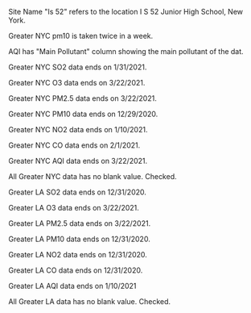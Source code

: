 Site Name "Is 52" refers to the location I S 52 Junior High School, New York.

Greater NYC pm10 is taken twice in a week.

AQI has "Main Pollutant" column showing the main pollutant of the dat.

Greater NYC SO2 data ends on 1/31/2021.

Greater NYC O3 data ends on 3/22/2021.

Greater NYC PM2.5 data ends on 3/22/2021.

Greater NYC PM10 data ends on 12/29/2020.

Greater NYC NO2 data ends on 1/10/2021.

Greater NYC CO data ends on 2/1/2021.

Greater NYC AQI data ends on 3/22/2021.

All Greater NYC data has no blank value. Checked.

Greater LA SO2 data ends on 12/31/2020.

Greater LA O3 data ends on 3/22/2021.

Greater LA PM2.5 data ends on 3/22/2021.

Greater LA PM10 data ends on 12/31/2020.

Greater LA NO2 data ends on 12/31/2020.

Greater LA CO data ends on 12/31/2020.

Greater LA AQI data ends on 1/10/2021

All Greater LA data has no blank value. Checked.